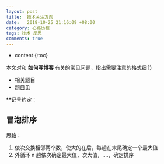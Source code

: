 ```yaml
---
layout: post
title:  技术关注方向
date:   2018-10-25 21:16:09 +08:00
category: 心路历程
tags: 技术 反思
comments: true
---
```


* content
{:toc}


本文对和 **如何写博客** 有关的常见问题，指出需要注意的格式细节







- 相关题目
- 题目见


**记号约定：

## 冒泡排序

思路：

1. 依次交换相邻两个数，使大的在后，每趟在末尾确定一个最大值
2. 外循环 n 趟依次确定最大值，次大值，....，确定排序
